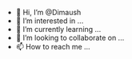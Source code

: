 - 👋 Hi, I’m @Dimaush
- 👀 I’m interested in ...
- 🌱 I’m currently learning ...
- 💞️ I’m looking to collaborate on ...
- 📫 How to reach me ...

<!---
Dimaush/Dimaush is a ✨ special ✨ repository because its `README.md` (this file) appears on your GitHub profile.
You can click the Preview link to take a look at your changes.
--->
